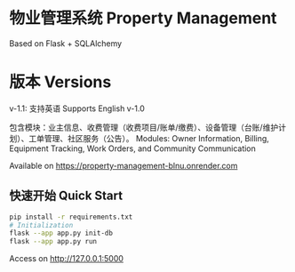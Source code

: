 # 物业管理系统 Property Management
Based on Flask + SQLAlchemy

# 版本 Versions
v-1.1: 支持英语
Supports English
v-1.0

包含模块：业主信息、收费管理（收费项目/账单/缴费）、设备管理（台账/维护计划）、工单管理、社区服务（公告）。
Modules: Owner Information, Billing, Equipment Tracking, Work Orders, and Community Communication

Available on https://property-management-blnu.onrender.com

## 快速开始 Quick Start
```bash
pip install -r requirements.txt
# Initialization
flask --app app.py init-db
flask --app app.py run
```
Access on http://127.0.0.1:5000
